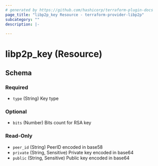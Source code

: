 ```yaml
---
# generated by https://github.com/hashicorp/terraform-plugin-docs
page_title: "libp2p_key Resource - terraform-provider-libp2p"
subcategory: ""
description: |-
  
---
```


# libp2p_key (Resource)





<!-- schema generated by tfplugindocs -->
## Schema

### Required

- `type` (String) Key type

### Optional

- `bits` (Number) Bits count for RSA key

### Read-Only

- `peer_id` (String) PeerID encoded in base58
- `private` (String, Sensitive) Private key encoded in base64
- `public` (String, Sensitive) Public key encoded in base64


